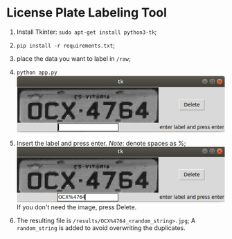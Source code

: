 # License Plate Labeling Tool

1. Install Tkinter: `sudo apt-get install python3-tk`;

2. `pip install -r requirements.txt`;

3. place the data you want to label in `/raw`;

4. `python app.py`
    ![](imgs/img1.png)
    
5. Insert the label and press enter. *Note*: denote spaces as %;
    ![](imgs/img2.png)
    If you don't need the image, press Delete.
    
6. The resulting file is `/results/OCX%4764_<random_string>.jpg`; A `random_string`
is added to avoid overwriting the duplicates.